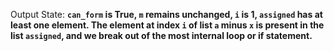 Output State: **`can_form` is True, `m` remains unchanged, `i` is 1, `assigned` has at least one element. The element at index `i` of list `a` minus `x` is present in the list `assigned`, and we break out of the most internal loop or if statement.**